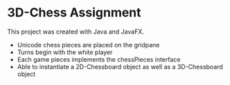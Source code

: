 # 3D-Chess Assignment

This project was created with Java and JavaFX.
  - Unicode chess pieces are placed on the gridpane
  - Turns begin with the white player
  - Each game pieces implements the chessPieces interface
  - Able to instantiate a 2D-Chessboard object as well as a 3D-Chessboard object 
  

